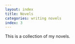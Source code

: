 ```yaml
---
layout: index
title: Novels
categories: writing novels
index: 3
---
```


This is a collection of my novels.